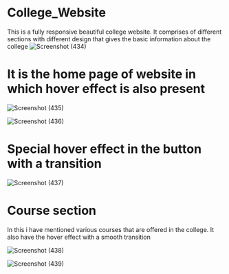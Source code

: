 # College_Website
This is a fully responsive beautiful college website. It comprises of different sections with different design that gives the basic information about the college
![Screenshot (434)](https://user-images.githubusercontent.com/58084456/192509002-29c8c58b-5c01-4e4c-b2cc-d71384695df3.png)

# It is the home page of website in which hover effect is also present
![Screenshot (435)](https://user-images.githubusercontent.com/58084456/192509163-1f5c5ba1-1d1c-4a78-a1cd-56d43bbf5ea1.png)

![Screenshot (436)](https://user-images.githubusercontent.com/58084456/192509432-9826fd2c-0399-46ca-bf7e-91fda59f3cb5.png)

# Special hover effect in the button with a transition
![Screenshot (437)](https://user-images.githubusercontent.com/58084456/192513882-a673515b-e336-4ff4-9d59-91c1020ce595.png)

# Course section
In this i have mentioned various courses that are offered in the college.
It also have the hover effect with a smooth transition

![Screenshot (438)](https://user-images.githubusercontent.com/58084456/192540456-073654c6-295f-40a6-a517-d67ec4114098.png)

![Screenshot (439)](https://user-images.githubusercontent.com/58084456/192540478-fdb0e451-3cfd-41db-9c62-a22051128046.png)





